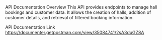 API Documentation
Overview
This API provides endpoints to manage hall bookings and customer data. It allows the creation of halls, addition of customer details, and retrieval of filtered booking information.

API Documentation Link
https://documenter.getpostman.com/view/35084741/2sA3duGZ8A
